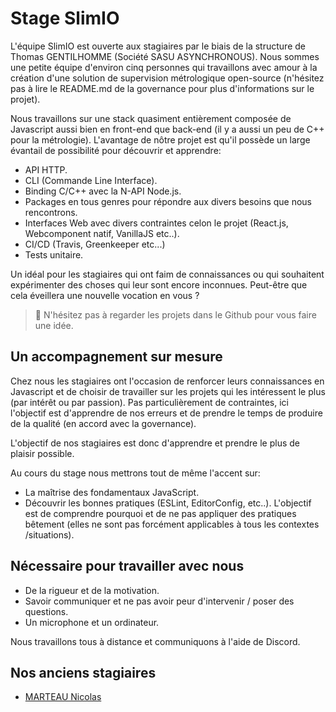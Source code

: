 # Stage SlimIO

L'équipe SlimIO est ouverte aux stagiaires par le biais de la structure de Thomas GENTILHOMME (Société SASU ASYNCHRONOUS). Nous sommes
une petite équipe d'environ cinq personnes qui travaillons avec amour à la création d'une solution de supervision métrologique open-source (n'hésitez pas 
à lire le README.md de la governance pour plus d'informations sur le projet).

Nous travaillons sur une stack quasiment entièrement composée de Javascript aussi bien en front-end que back-end (il y a aussi un peu de C++ pour la métrologie).
L'avantage de nôtre projet est qu'il possède un large évantail de possibilité pour découvrir et apprendre:

- API HTTP.
- CLI (Commande Line Interface).
- Binding C/C++ avec la N-API Node.js.
- Packages en tous genres pour répondre aux divers besoins que nous rencontrons.
- Interfaces Web avec divers contraintes celon le projet (React.js, Webcomponent natif, VanillaJS etc..).
- CI/CD (Travis, Greenkeeper etc...)
- Tests unitaire.

Un idéal pour les stagiaires qui ont faim de connaissances ou qui souhaitent expérimenter des choses qui leur sont encore inconnues. Peut-être que
cela éveillera une nouvelle vocation en vous ?

> 👀 N'hésitez pas à regarder les projets dans le Github pour vous faire une idée.

## Un accompagnement sur mesure

Chez nous les stagiaires ont l'occasion de renforcer leurs connaissances en Javascript et de choisir de travailler sur les projets qui les intéressent le plus (par intérêt ou par passion).
Pas particulièrement de contraintes, ici l'objectif est d'apprendre de nos erreurs et de prendre le temps de produire de la qualité (en accord avec la governance).

L'objectif de nos stagiaires est donc d'apprendre et prendre le plus de plaisir possible.

Au cours du stage nous mettrons tout de même l'accent sur:
- La maîtrise des fondamentaux JavaScript.
- Découvrir les bonnes pratiques (ESLint, EditorConfig, etc..). L'objectif est de comprendre pourquoi et de ne pas appliquer des pratiques bêtement (elles ne sont pas forcément applicables à tous les contextes /situations).

## Nécessaire pour travailler avec nous

- De la rigueur et de la motivation.
- Savoir communiquer et ne pas avoir peur d'intervenir / poser des questions.
- Un microphone et un ordinateur.

Nous travaillons tous à distance et communiquons à l'aide de Discord.

## Nos anciens stagiaires
- [MARTEAU Nicolas](https://www.linkedin.com/in/nico-mart/)
